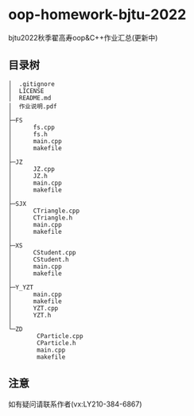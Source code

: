 # oop-homework-bjtu-2022
bjtu2022秋季翟高寿oop&amp;C++作业汇总(更新中)


## 目录树
```text
│  .gitignore
│  LICENSE
│  README.md
│  作业说明.pdf
│
├─FS
│      fs.cpp
│      fs.h
│      main.cpp
│      makefile
│
├─JZ
│      JZ.cpp
│      JZ.h
│      main.cpp
│      makefile
│
├─SJX
│      CTriangle.cpp
│      CTriangle.h
│      main.cpp
│      makefile
│
├─XS
│      CStudent.cpp
│      CStudent.h
│      main.cpp
│      makefile
│
├─Y_YZT
│      main.cpp
│      makefile
│      YZT.cpp
│      YZT.h
│
└─ZD
        CParticle.cpp
        CParticle.h
        main.cpp
        makefile
```

## 注意

如有疑问请联系作者(vx:LY210-384-6867)